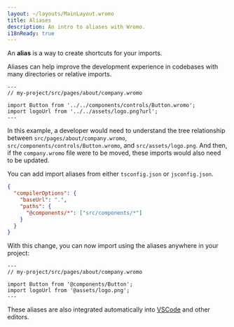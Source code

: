```yaml
---
layout: ~/layouts/MainLayout.wromo
title: Aliases
description: An intro to aliases with Wromo.
i18nReady: true
---
```


An **alias** is a way to create shortcuts for your imports.

Aliases can help improve the development experience in codebases with many directories or relative imports.

```wromo
---
// my-project/src/pages/about/company.wromo

import Button from '../../components/controls/Button.wromo';
import logoUrl from '../../assets/logo.png?url';
---
```

In this example, a developer would need to understand the tree relationship between `src/pages/about/company.wromo`, `src/components/controls/Button.wromo`, and `src/assets/logo.png`. And then, if the `company.wromo` file were to be moved, these imports would also need to be updated.

You can add import aliases from either `tsconfig.json` or `jsconfig.json`.

```json
{
  "compilerOptions": {
    "baseUrl": ".",
    "paths": {
      "@components/*": ["src/components/*"]
    }
  }
}
```

With this change, you can now import using the aliases anywhere in your project:

```wromo
---
// my-project/src/pages/about/company.wromo

import Button from '@components/Button';
import logoUrl from '@assets/logo.png';
---
```

These aliases are also integrated automatically into [VSCode](https://code.visualstudio.com/docs/languages/jsconfig) and other editors.
